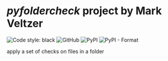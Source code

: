 

# *pyfoldercheck* project by Mark Veltzer

![Code style: black](https://img.shields.io/badge/code%20style-black-000000.svg)
![GitHub](https://img.shields.io/github/license/veltzer/pyfoldercheck)
![PyPI](https://img.shields.io/pypi/v/pyfoldercheck)
![PyPI - Format](https://img.shields.io/pypi/format/pyfoldercheck)

apply a set of checks on files in a folder

